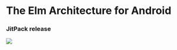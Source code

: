 # The Elm Architecture for Android

### JitPack release

[![](https://jitpack.io/v/y2k/tea.svg)](https://jitpack.io/#y2k/tea)
